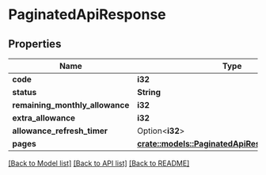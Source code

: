 # PaginatedApiResponse

## Properties

Name | Type | Description | Notes
------------ | ------------- | ------------- | -------------
**code** | **i32** |  | 
**status** | **String** |  | 
**remaining_monthly_allowance** | **i32** |  | 
**extra_allowance** | **i32** |  | 
**allowance_refresh_timer** | Option<**i32**> |  | [optional]
**pages** | [**crate::models::PaginatedApiResponseAllOfPages**](PaginatedApiResponse_allOf_pages.md) |  | 

[[Back to Model list]](../README.md#documentation-for-models) [[Back to API list]](../README.md#documentation-for-api-endpoints) [[Back to README]](../README.md)


